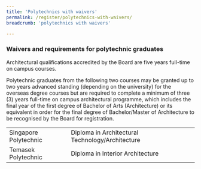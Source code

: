 ```yaml
---
title: 'Polytechnics with waivers'
permalink: /register/polytechnics-with-waivers/
breadcrumb: 'polytechnics with waivers'

---
```



### **Waivers and requirements for polytechnic graduates**

Architectural qualifications accredited by the Board are five years full-time on campus courses.

Polytechnic graduates from the following two courses may be granted up to two years advanced standing (depending on the university) for the overseas degree courses but are required to complete a minimum of three (3) years full-time on campus architectural programme, which includes the final year of the first degree of Bachelor of Arts (Architecture) or its equivalent in order for the final degree of Bachelor/Master of Architecture to be recognised by the Board for registration.
<table class="table-v">
  <tr>
    <td>Singapore Polytechnic</td>
    <td>Diploma in Architectural Technology/Architecture</td>
  </tr>
  <tr>
    <td>Temasek Polytechnic</td>
    <td>Diploma in Interior Architecture</td>
  </tr>
</table>



